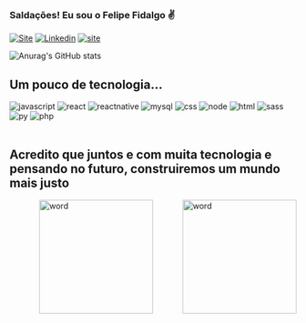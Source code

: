 ### Saldações! Eu sou o Felipe Fidalgo ✌

[![Site](https://img.shields.io/badge/Gmail-D14836?style=for-the-badge&logo=gmail&logoColor=white)]('https://mail.google.com/mail/u/0/?tab=rm&ogbl#inbox')
[![Linkedin](https://img.shields.io/badge/LinkedIn-0077B5?style=for-the-badge&logo=linkedin&logoColor=white)]('https://www.linkedin.com/in/felipe-fidalgo-04b622128/')
[![site](https://img.shields.io/badge/website-000000?style=for-the-badge&logo=About.me&logoColor=white)]('https://felipefidalgoportifolio.herokuapp.com/')

![Anurag's GitHub stats](https://github-readme-stats.vercel.app/api?username=FelipeFidalgo19&show_icons=true&theme=dark)

## Um pouco de tecnologia...

<div style="display: inline_block">
    <img alt="javascript" src="https://img.shields.io/badge/JavaScript-F7DF1E?style=for-the-badge&logo=javascript&logoColor=black">
    <img alt="react" src="https://img.shields.io/badge/React-20232A?style=for-the-badge&logo=react&logoColor=61DAFB">
    <img alt="reactnative" src="https://img.shields.io/badge/React_Native-20232A?style=for-the-badge&logo=react&logoColor=61DAFB">
    <img alt="mysql" src="https://img.shields.io/badge/MySQL-00000F?style=for-the-badge&logo=mysql&logoColor=white">
    <img alt="css" src="https://img.shields.io/badge/CSS-239120?&style=for-the-badge&logo=css3&logoColor=white">
    <img alt="node" src="https://img.shields.io/badge/Node.js-43853D?style=for-the-badge&logo=node.js&logoColor=white">
    <img alt="html" src="https://img.shields.io/badge/HTML5-E34F26?style=for-the-badge&logo=html5&logoColor=white">
    <img alt="sass" src="https://img.shields.io/badge/Sass-CC6699?style=for-the-badge&logo=sass&logoColor=white">
    <img alt="py" src="https://img.shields.io/badge/Python-14354C?style=for-the-badge&logo=python&logoColor=white">
    <img alt="php" src="https://img.shields.io/badge/PHP-777BB4?style=for-the-badge&logo=php&logoColor=white">
</div>
<br />

## Acredito que juntos e com muita tecnologia e pensando no futuro, construiremos um mundo mais justo

<div style="display:flex; justify-content: space-between;" >
<br>
   <img style="width:200px" alt="word" src="https://i.pinimg.com/originals/44/fd/4d/44fd4de0592b4358507aaf900e910911.gif">
   <img style="width:200px" alt="word" src="https://i.pinimg.com/originals/c7/38/51/c73851e02f36e9429c8b0c4e91dd6653.gif">
</div>

